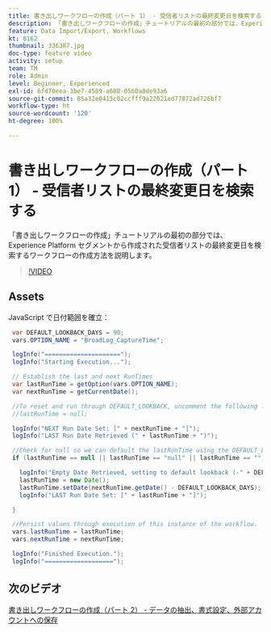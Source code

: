 ```yaml
---
title: 書き出しワークフローの作成（パート 1） - 受信者リストの最終変更日を検索する
description: 「書き出しワークフローの作成」チュートリアルの最初の部分では、Experience Platform セグメントから作成された受信者リストの最終変更日を検索するワークフローの作成方法を説明します。
feature: Data Import/Export, Workflows
kt: 8162
thumbnail: 336387.jpg
doc-type: feature video
activity: setup
team: TM
role: Admin
level: Beginner, Experienced
exl-id: 6fd70eea-3be7-4589-a608-05b0a8de93a6
source-git-commit: 85a32e0415c02ccfff9a22021ed77872ad726bf7
workflow-type: ht
source-wordcount: '120'
ht-degree: 100%

---
```


# 書き出しワークフローの作成（パート 1） - 受信者リストの最終変更日を検索する

「書き出しワークフローの作成」チュートリアルの最初の部分では、Experience Platform セグメントから作成された受信者リストの最終変更日を検索するワークフローの作成方法を説明します。

>[!VIDEO](https://video.tv.adobe.com/v/336387?quality=12)

## Assets

JavaScript で日付範囲を確立：

```java
 var DEFAULT_LOOKBACK_DAYS = 90;
 vars.OPTION_NAME = "BroadLog_CaptureTime";

 logInfo("=====================");
 logInfo("Starting Execution...");

 // Establish the last and next RunTimes
 var lastRunTime = getOption(vars.OPTION_NAME);
 var nextRunTime = getCurrentDate();

 //To reset and run through DEFAULT_LOOKBACK, uncomment the following line.
 //lastRunTime = null;

 logInfo("NEXT Run Date Set: [" + nextRunTime + "]");
 logInfo("LAST Run Date Retrieved (" + lastRunTime + ")");

 //Check for null so we can default the lastRunTime using the DEFAULT_LOOKBACK 
 if (lastRunTime == null || lastRunTime == "null" || lastRunTime == "") {

   logInfo("Empty Date Retrieved, setting to default lookback (-" + DEFAULT_LOOKBACK_DAYS + " days)");
   lastRunTime = new Date();
   lastRunTime.setDate(nextRunTime.getDate() - DEFAULT_LOOKBACK_DAYS);
   logInfo("LAST Run Date Set: [" + lastRunTime + "]");

 } 

 //Persist values through execution of this instance of the workflow.
 vars.lastRunTime = lastRunTime;
 vars.nextRunTime = nextRunTime;

 logInfo("Finished Execution.");
 logInfo("===================");
```

## 次のビデオ

[書き出しワークフローの作成（パート 2） - データの抽出、書式設定、外部アカウントへの保存](extract-format-save-data-to-external-account.md)

